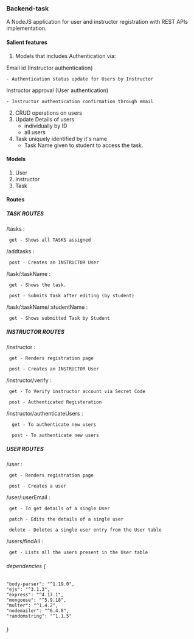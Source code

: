 ### Backend-task

A NodeJS application for user and instructor registration with REST APIs implementation.

#### Salient features
1. Models that includes Authentication via:

  Email id  (Instructor authentication)

    - Authentication status update for Users by Instructor

  Instructor approval  (User authentication)

    - Instructor authentication confirmation through email

2. CRUD operations on users 
3. Update Details of users 
    - individually by ID
    - all users
4. Task uniquely identified by it's name
    - Task Name given to student to access the task.

#### Models

1. User                  
2. Instructor
3. Task

#### Routes 

#####   TASK ROUTES

 /tasks : 
 
     get - Shows all TASKS assigned
      
/addtasks :

     post - Creates an INSTRUCTOR User

/task/:taskName :

     get - Shows the task.

     post - Submits task after editing (by student)

/task/:taskName/:studentName :

     get - Shows submitted Task by Student


#####   INSTRUCTOR ROUTES

 /instructor : 
 
     get - Renders registration page
     
     post - Creates an INSTRUCTOR User
      
 /instructor/verify :
 
     get - To Verify instructor account via Secret Code
     
     post - Authenticated Registeration
      
 /instructor/authenticateUsers :
 
      get - To authenticate new users
      
      post - To authenticate new users 
      
#####  USER ROUTES

 /user :
 
     get - Renders registration page
     
     post - Creates a user
      
 /user/:userEmail :
 
     get - To get details of a single User
     
     patch - Edits the details of a single user
     
     delete - Deletes a single user entry from the User table
      
 /users/findAll : 
 
     get - Lists all the users present in the User table
  

###### dependencies {
    "body-parser": "^1.19.0",
    "ejs": "^3.1.3",
    "express": "^4.17.1",
    "mongoose": "^5.9.18",
    "multer": "^1.4.2",
    "nodemailer": "^6.4.8",
    "randomstring": "^1.1.5"
###### }
